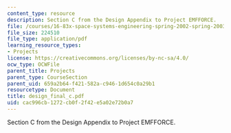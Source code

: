 ```yaml
---
content_type: resource
description: Section C from the Design Appendix to Project EMFFORCE.
file: /courses/16-83x-space-systems-engineering-spring-2002-spring-2003/cac996cb1272cb0f2f42e5a02e72b0a7_design_final_c.pdf
file_size: 224510
file_type: application/pdf
learning_resource_types:
- Projects
license: https://creativecommons.org/licenses/by-nc-sa/4.0/
ocw_type: OCWFile
parent_title: Projects
parent_type: CourseSection
parent_uid: 659a2b64-f421-582a-c946-1d654c0a29b1
resourcetype: Document
title: design_final_c.pdf
uid: cac996cb-1272-cb0f-2f42-e5a02e72b0a7
---
```

Section C from the Design Appendix to Project EMFFORCE.